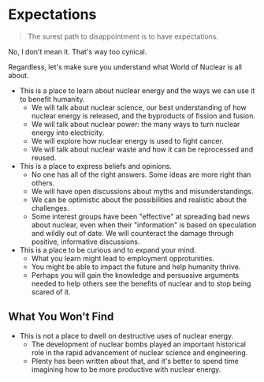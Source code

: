 # Expectations

> The surest path to disappointment is to have expectations.

No, I don't mean it. That's way too cynical.

Regardless, let's make sure you understand what World of Nuclear is all about.

- This is a place to learn about nuclear energy and the ways we can use it to benefit humanity.
  - We will talk about nuclear science, our best understanding of how nuclear energy is released, and the byproducts of fission and fusion.
  - We will talk about nuclear power: the many ways to turn nuclear energy into electricity.
  - We will explore how nuclear energy is used to fight cancer.
  - We will talk about nuclear waste and how it can be reprocessed and reused.
- This is a place to express beliefs and opinions.
  - No one has all of the right answers. Some ideas are more right than others.
  - We will have open discussions about myths and misunderstandings.
  - We can be optimistic about the possibilities and realistic about the challenges.
  - Some interest groups have been "effective" at spreading bad news about nuclear, even when their "information" is based on speculation and wildly out of date. We will counteract the damage through positive, informative discussions.
- This is a place to be curious and to expand your mind.
  - What you learn might lead to employment opprotunities.
  - You might be able to impact the future and help humanity thrive.
  - Perhaps you will gain the knowledge and persuasive arguments needed to help others see the benefits of nuclear and to stop being scared of it.

## What You Won't Find

- This is not a place to dwell on destructive uses of nuclear energy.
  - The development of nuclear bombs played an important historical role in the rapid advancement of nuclear science and engineering.
  - Plenty has been written about that, and it's better to spend time imagining how to be more productive with nuclear energy.
